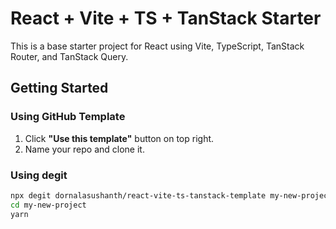 # React + Vite + TS + TanStack Starter

This is a base starter project for React using Vite, TypeScript, TanStack Router, and TanStack Query.

## Getting Started

### Using GitHub Template
1. Click **"Use this template"** button on top right.
2. Name your repo and clone it.

### Using degit
```bash
npx degit dornalasushanth/react-vite-ts-tanstack-template my-new-project
cd my-new-project
yarn
